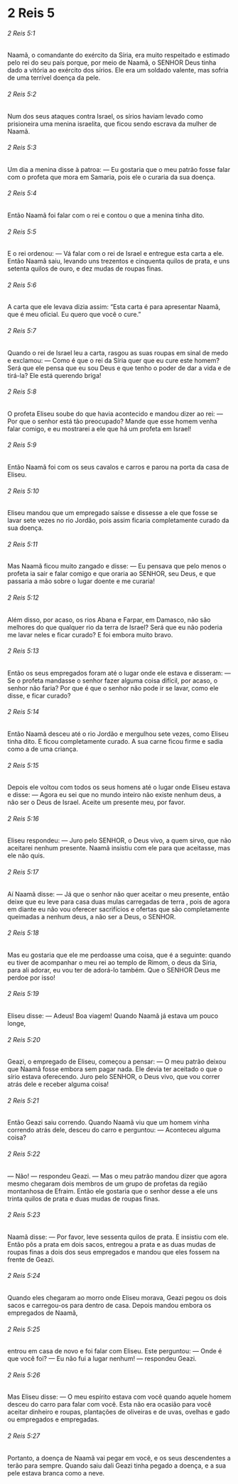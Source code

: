 # 2 Reis 5

###### 2 Reis 5:1

Naamã, o comandante do exército da Síria, era muito respeitado e estimado pelo rei do seu país porque, por meio de Naamã, o SENHOR Deus tinha dado a vitória ao exército dos sírios. Ele era um soldado valente, mas sofria de uma terrível doença da pele.

###### 2 Reis 5:2

Num dos seus ataques contra Israel, os sírios haviam levado como prisioneira uma menina israelita, que ficou sendo escrava da mulher de Naamã.

###### 2 Reis 5:3

Um dia a menina disse à patroa: — Eu gostaria que o meu patrão fosse falar com o profeta que mora em Samaria, pois ele o curaria da sua doença.

###### 2 Reis 5:4

Então Naamã foi falar com o rei e contou o que a menina tinha dito.

###### 2 Reis 5:5

E o rei ordenou: — Vá falar com o rei de Israel e entregue esta carta a ele. Então Naamã saiu, levando uns trezentos e cinquenta quilos de prata, e uns setenta quilos de ouro, e dez mudas de roupas finas.

###### 2 Reis 5:6

A carta que ele levava dizia assim: “Esta carta é para apresentar Naamã, que é meu oficial. Eu quero que você o cure.”

###### 2 Reis 5:7

Quando o rei de Israel leu a carta, rasgou as suas roupas em sinal de medo e exclamou: — Como é que o rei da Síria quer que eu cure este homem? Será que ele pensa que eu sou Deus e que tenho o poder de dar a vida e de tirá-la? Ele está querendo briga!

###### 2 Reis 5:8

O profeta Eliseu soube do que havia acontecido e mandou dizer ao rei: — Por que o senhor está tão preocupado? Mande que esse homem venha falar comigo, e eu mostrarei a ele que há um profeta em Israel!

###### 2 Reis 5:9

Então Naamã foi com os seus cavalos e carros e parou na porta da casa de Eliseu.

###### 2 Reis 5:10

Eliseu mandou que um empregado saísse e dissesse a ele que fosse se lavar sete vezes no rio Jordão, pois assim ficaria completamente curado da sua doença.

###### 2 Reis 5:11

Mas Naamã ficou muito zangado e disse: — Eu pensava que pelo menos o profeta ia sair e falar comigo e que oraria ao SENHOR, seu Deus, e que passaria a mão sobre o lugar doente e me curaria!

###### 2 Reis 5:12

Além disso, por acaso, os rios Abana e Farpar, em Damasco, não são melhores do que qualquer rio da terra de Israel? Será que eu não poderia me lavar neles e ficar curado? E foi embora muito bravo.

###### 2 Reis 5:13

Então os seus empregados foram até o lugar onde ele estava e disseram: — Se o profeta mandasse o senhor fazer alguma coisa difícil, por acaso, o senhor não faria? Por que é que o senhor não pode ir se lavar, como ele disse, e ficar curado?

###### 2 Reis 5:14

Então Naamã desceu até o rio Jordão e mergulhou sete vezes, como Eliseu tinha dito. E ficou completamente curado. A sua carne ficou firme e sadia como a de uma criança.

###### 2 Reis 5:15

Depois ele voltou com todos os seus homens até o lugar onde Eliseu estava e disse: — Agora eu sei que no mundo inteiro não existe nenhum deus, a não ser o Deus de Israel. Aceite um presente meu, por favor.

###### 2 Reis 5:16

Eliseu respondeu: — Juro pelo SENHOR, o Deus vivo, a quem sirvo, que não aceitarei nenhum presente. Naamã insistiu com ele para que aceitasse, mas ele não quis.

###### 2 Reis 5:17

Aí Naamã disse: — Já que o senhor não quer aceitar o meu presente, então deixe que eu leve para casa duas mulas carregadas de terra , pois de agora em diante eu não vou oferecer sacrifícios e ofertas que são completamente queimadas a nenhum deus, a não ser a Deus, o SENHOR.

###### 2 Reis 5:18

Mas eu gostaria que ele me perdoasse uma coisa, que é a seguinte: quando eu tiver de acompanhar o meu rei ao templo de Rimom, o deus da Síria, para ali adorar, eu vou ter de adorá-lo também. Que o SENHOR Deus me perdoe por isso!

###### 2 Reis 5:19

Eliseu disse: — Adeus! Boa viagem! Quando Naamã já estava um pouco longe,

###### 2 Reis 5:20

Geazi, o empregado de Eliseu, começou a pensar: — O meu patrão deixou que Naamã fosse embora sem pagar nada. Ele devia ter aceitado o que o sírio estava oferecendo. Juro pelo SENHOR, o Deus vivo, que vou correr atrás dele e receber alguma coisa!

###### 2 Reis 5:21

Então Geazi saiu correndo. Quando Naamã viu que um homem vinha correndo atrás dele, desceu do carro e perguntou: — Aconteceu alguma coisa?

###### 2 Reis 5:22

— Não! — respondeu Geazi. — Mas o meu patrão mandou dizer que agora mesmo chegaram dois membros de um grupo de profetas da região montanhosa de Efraim. Então ele gostaria que o senhor desse a ele uns trinta quilos de prata e duas mudas de roupas finas.

###### 2 Reis 5:23

Naamã disse: — Por favor, leve sessenta quilos de prata. E insistiu com ele. Então pôs a prata em dois sacos, entregou a prata e as duas mudas de roupas finas a dois dos seus empregados e mandou que eles fossem na frente de Geazi.

###### 2 Reis 5:24

Quando eles chegaram ao morro onde Eliseu morava, Geazi pegou os dois sacos e carregou-os para dentro de casa. Depois mandou embora os empregados de Naamã,

###### 2 Reis 5:25

entrou em casa de novo e foi falar com Eliseu. Este perguntou: — Onde é que você foi? — Eu não fui a lugar nenhum! — respondeu Geazi.

###### 2 Reis 5:26

Mas Eliseu disse: — O meu espírito estava com você quando aquele homem desceu do carro para falar com você. Esta não era ocasião para você aceitar dinheiro e roupas, plantações de oliveiras e de uvas, ovelhas e gado ou empregados e empregadas.

###### 2 Reis 5:27

Portanto, a doença de Naamã vai pegar em você, e os seus descendentes a terão para sempre. Quando saiu dali Geazi tinha pegado a doença, e a sua pele estava branca como a neve.

